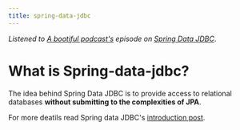 ```yaml
---
title: spring-data-jdbc
---
```


*Listened to [A bootiful podcast's](https://podcasts.apple.com/us/podcast/a-bootiful-podcast/id1438691771) episode on  [Spring Data JDBC](https://podcasts.apple.com/us/podcast/spring-data-jdbc-co-founder-on-jdbc-jpa-domain-driven/id1438691771?i=1000484046917)*.

# What is Spring-data-jdbc?
The idea behind Spring Data JDBC is to provide access to relational databases **without submitting to the complexities of JPA**.

For more deatils read Spring data JDBC's [introduction post](https://spring.io/blog/2018/09/17/introducing-spring-data-jdbc).
